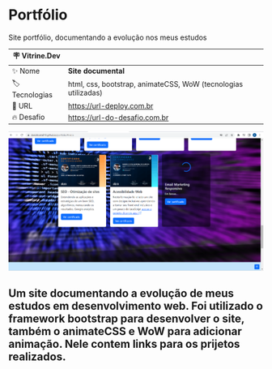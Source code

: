 # Portfólio 
 
Site portfólio, documentando a evolução nos meus estudos


| :placard: Vitrine.Dev |     |
| -------------  | --- |
| :sparkles: Nome        | **Site documental**
| :label: Tecnologias | html, css, bootstrap, animateCSS, WoW (tecnologias utilizadas)
| :rocket: URL         | https://url-deploy.com.br
| :fire: Desafio     | https://url-do-desafio.com.br

<!-- Inserir imagem com a #vitrinedev ao final do link -->
![](https://github.com/danielcosta010/portfolio/blob/master/assets/img/imagemcapa.png#vitrinedev)

## Um site documentando a evolução de meus estudos em desenvolvimento web. Foi utilizado o framework bootstrap para desenvolver o site, também o animateCSS e WoW para adicionar animação. Nele contem links para os prijetos realizados.

